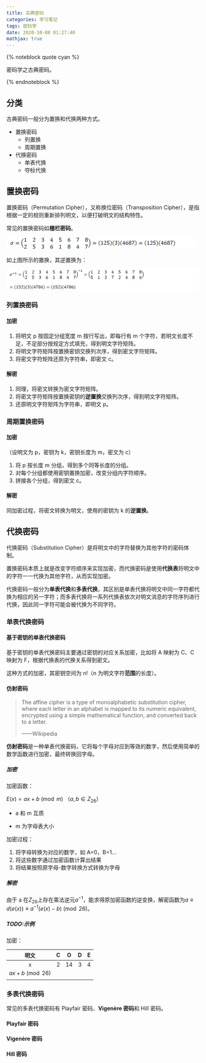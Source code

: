 ```yaml
---
title: 古典密码
categories: 学习笔记
tags: 密码学
date: 2020-10-08 01:27:40
mathjax: true
---
```


{% noteblock quote cyan %}

密码学之古典密码。

{% endnoteblock %}

<!-- more -->

## 分类

古典密码一般分为置换和代换两种方式。

- 置换密码
  - 列置换
  - 周期置换
- 代换密码
  - 单表代换
  - 夺标代换

## 置换密码

置换密码（Permutation Cipher），又称换位密码（Transposition Cipher），是指根据一定的规则重新排列明文，以便打破明文的结构特性。

常见的置换密码如**栅栏密码**。

![](古典密码/clip_image001.png)

如上图所示的置换，其逆置换为：

![img](古典密码/clip_image001-1605010295709.png)

### 列置换密码

#### 加密

1. 将明文 p 按固定分组宽度 m 按行写出，即每行有 m 个字符，若明文长度不足，不足部分按规定方式填充，得到明文字符矩阵。
2. 将明文字符矩阵按置换密钥交换列次序，得到密文字符矩阵。
3. 将密文字符矩阵还原为字符串，即密文 c。

#### 解密

1. 同理，将密文转换为密文字符矩阵。
2. 将密文字符矩阵按置换密钥的**逆置换**交换列次序，得到明文字符矩阵。
3. 还原明文字符矩阵为字符串，即明文 p。

### 周期置换密码

#### 加密

（设明文为 p，密钥为 k，密钥长度为 m，密文为 c）

1. 将 p 按长度 m 分组，得到多个同等长度的分组。
2. 对每个分组都使用密钥置换加密，改变分组内字符顺序。
3. 拼接各个分组，得到密文 c。

#### 解密

同加密过程，将密文转换为明文，使用的密钥为 k 的**逆置换**。

## 代换密码

代换密码（Substitution Cipher）是将明文中的字符替换为其他字符的密码体制。

置换密码本质上就是改变字符顺序来实现加密，而代换密码是使用**代换表**将明文中的字符一一代换为其他字符，从而实现加密。

代换密码一般分为**单表代换**和**多表代换**，其区别是单表代换将明文中同一字符都代换为相应的另一字符；而多表代换将一系列代换表依次对明文消息的字符序列进行代换，因此同一字符可能会被代换为不同字符。

### 单表代换密码

#### 基于密钥的单表代换密码

基于密钥的单表代换密码主要通过密钥的对应关系加密，比如将 A 映射为 C、C 映射为 F，根据代换表的代换关系得到密文。

这种方式的加密，其密钥空间为 n!（n 为明文字符**范围**的长度）。

#### 仿射密码

> The affine cipher is a type of monoalphabetic substitution cipher, where each letter in an alphabet is mapped to its numeric equivalent, encrypted using a simple mathematical function, and converted back to a letter.
>
> ——Wikipedia

**仿射密码**是一种单表代换密码，它将每个字母对应到等效的数字，然后使用简单的数学函数进行加密，最终转换回字母。

##### 加密

加密函数：

$E(x)=ax+b\pmod m$ （$a,b∈Z_{26}$）

- a 和 m 互质

- m 为字母表大小

加密过程：

1. 将字母转换为对应的数字，如 A=0，B=1...
2. 将这些数字通过加密函数计算出结果
3. 将结果按照原字母-数字转换方式转换为字母

##### 解密

由于 a 在$Z_{26}$上存在乘法逆元$a^{-1}$，能求得原加密函数的逆变换，解密函数为$a\equiv d(e(x))\equiv a^{-1}(e(x)-b)\pmod {26}$。

##### TODO:示例

加密：

|       明文       |  C  |  O  |  D  |  E  |
| :--------------: | :-: | :-: | :-: | :-: |
|        x         |  2  | 14  |  3  |  4  |
| $ax+b\pmod {26}$ |     |     |     |     |
|                  |     |     |     |     |

### 多表代换密码

常见的多表代换密码有 Playfair 密码、**Vigenère 密码**和 Hill 密码。

#### Playfair 密码

#### Vigenère 密码

#### Hill 密码
